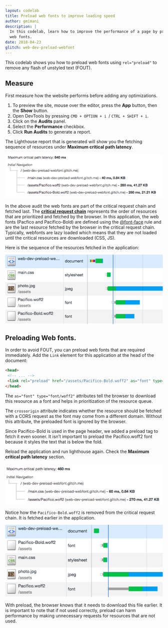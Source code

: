 ```yaml
---
layout: codelab
title: Preload web fonts to improve loading speed
author: gmimani
description: |
  In this codelab, learn how to improve the performance of a page by preloading
  web fonts.
date: 2018-04-23
glitch: web-dev-preload-webfont
---
```


This codelab shows you how to preload web fonts using `rel="preload"` to remove
any flash of unstyled text (FOUT).

## Measure

First measure how the website performs before adding any optimizations.
1. To preview the site, mouse over the editor, press the **App** button, then the
  **Show** button.
2. Open DevTools by pressing `CMD + OPTION + i `/ `CTRL + SHIFT + i`.
3. Click on the **Audits** panel.
4. Select the **Performance** checkbox.
5. Click **Run Audits** to generate a report.

The Lighthouse report that is generated will show you the fetching sequence of resources under **Maximum critical path latency**.

<img class="w-screenshot" src="./lighthouse-audit-before-preload.png" alt="Webfonts are present in the critical request chain.">

In the above audit the web fonts are part of the critical request chain and fetched last. The [**critical request chain**](https://developers.google.com/web/tools/lighthouse/audits/critical-request-chains) represents the order of resources that are prioritized and fetched by the browser. In this application, the web fonts (Pacfico and Pacifico-Bold) are defined using the [@font-face](https://developers.google.com/web/fundamentals/performance/optimizing-content-efficiency/webfont-optimization#defining_a_font_family_with_font-face) rule and are the last resource fetched by the browser in the critical request chain. Typically, webfonts are lazy loaded which means that they are not loaded until the critical resources are downloaded (CSS, JS).

Here is the sequence of the resources fetched in the application:

<img class="w-screenshot" src="./network-before-preload.png" alt="Webfonts are lazy loaded.">
 
## Preloading Web fonts.
In order to avoid FOUT, you can preload web fonts that are required immediately. Add the `Link` element for this application at the head of the document:

```html
<head>
 <!-- ... -->
 <link rel="preload" href="/assets/Pacifico-Bold.woff2" as="font" type="font/woff2" crossorigin>
</head>
```

The `as="font" type="font/woff2"` attributes tell the browser to download this resource as a font and helps in prioritization of the re­source queue. 

The `crossorigin` attribute indicates whether the resource should be fetched with a CORS request as the font may come from a different domain. Without this attribute, the preloaded font is ignored by the browser.

Since Pacifico-Bold is used in the page header, we added a preload tag to fetch it even sooner. It isn’t important to preload the Pacifico.woff2 font because it styles the text that is below the fold. 

Reload the application and run lighthouse again. Check the **Maximum critical path latency** section.

<img class="w-screenshot" src="./lighthouse-audit-after-preload.png" alt="Pacifico-Bold webfont is preloaded and removed from the cricical request chain">

Notice how the `Pacifico-Bold.woff2` is removed from the critical request chain. It is fetched earlier in the application.

<img class="w-screenshot" src="./network-after-preload.png" alt="Pacifico-Bold webfont is preloaded">

 With preload, the browser knows that it needs to download this file earlier. It is important to note that if not used correctly, preload can harm performance by making unnecessary requests for resources that are not used.
